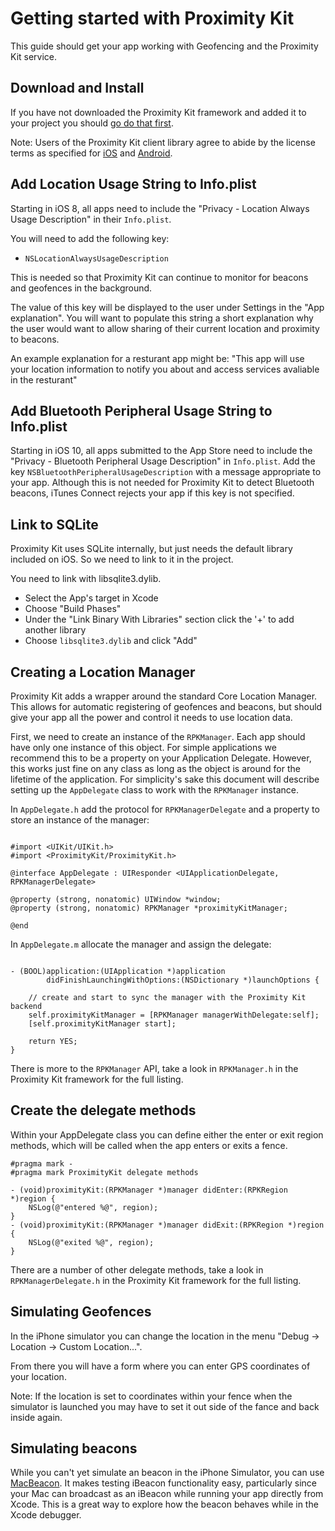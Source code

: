 # Getting started with Proximity Kit

This guide should get your app working with Geofencing and the Proximity Kit service.

## Download and Install

If you have not downloaded the Proximity Kit framework and added it to your project you should [go do that first](download).

Note: Users of the Proximity Kit client library agree to abide by the license terms as
 specified for [iOS](license) and [Android](../android/license).

## Add Location Usage String to Info.plist

Starting in iOS 8, all apps need to include the "Privacy - Location Always Usage Description" in their `Info.plist`.

You will need to add the following key:

- `NSLocationAlwaysUsageDescription`

This is needed so that Proximity Kit can continue to monitor for beacons and geofences in the background.

The value of this key will be displayed to the user under Settings in the "App explanation". You will want to populate this string a short explanation why the user would want to allow sharing of their current location and proximity to beacons.

An example explanation for a resturant app might be: "This app will use your location information to notify you about and access services avaliable in the resturant"

## Add Bluetooth Peripheral Usage String to Info.plist

Starting in iOS 10, all apps submitted to the App Store need to include the "Privacy - Bluetooth Peripheral Usage Description" in `Info.plist`. Add the key `NSBluetoothPeripheralUsageDescription` with a message appropriate to your app. Although this is not needed for Proximity Kit to detect Bluetooth beacons, iTunes Connect rejects your app if this key is not specified.

## Link to SQLite

Proximity Kit uses SQLite internally, but just needs the default library included on iOS. So we need to link to it in the project.

You need to link with libsqlite3.dylib.

- Select the App's target in Xcode
- Choose "Build Phases"
- Under the "Link Binary With Libraries" section click the '+' to add another library
- Choose `libsqlite3.dylib` and click "Add"

## Creating a Location Manager

Proximity Kit adds a wrapper around the standard Core Location Manager. This allows for automatic registering of geofences and beacons, but should give your app all the power and control it needs to use location data.

First, we need to create an instance of the `RPKManager`. Each app should have only one instance of this object. For simple applications we recommend this to be a property on your Application Delegate. However, this works just fine on any class as long as the object is around for the lifetime of the application. For simplicity's sake this document will describe setting up the `AppDelegate` class to work with the `RPKManager` instance.

In `AppDelegate.h` add the protocol for `RPKManagerDelegate` and a property to store an instance of the manager:

```objc

#import <UIKit/UIKit.h>
#import <ProximityKit/ProximityKit.h>

@interface AppDelegate : UIResponder <UIApplicationDelegate, RPKManagerDelegate>

@property (strong, nonatomic) UIWindow *window;
@property (strong, nonatomic) RPKManager *proximityKitManager;

@end
```

In `AppDelegate.m` allocate the manager and assign the delegate:

```objc

- (BOOL)application:(UIApplication *)application
        didFinishLaunchingWithOptions:(NSDictionary *)launchOptions {

    // create and start to sync the manager with the Proximity Kit backend
    self.proximityKitManager = [RPKManager managerWithDelegate:self];
    [self.proximityKitManager start];

    return YES;
}
```

There is more to the `RPKManager` API, take a look in `RPKManager.h` in the Proximity Kit framework for the full listing.

## Create the delegate methods

Within your AppDelegate class you can define either the enter or exit region methods, which will be called when the app enters or exits a fence.

```objc
#pragma mark -
#pragma mark ProximityKit delegate methods

- (void)proximityKit:(RPKManager *)manager didEnter:(RPKRegion *)region {
    NSLog(@"entered %@", region);
}
- (void)proximityKit:(RPKManager *)manager didExit:(RPKRegion *)region {
    NSLog(@"exited %@", region);
}
```

There are a number of other delegate methods, take a look in `RPKManagerDelegate.h` in the Proximity Kit framework for the full listing.

## Simulating Geofences

In the iPhone simulator you can change the location in the menu "Debug -> Location -> Custom Location...".

From there you will have a form where you can enter GPS coordinates of your location.

Note: If the location is set to coordinates within your fence when the simulator is launched you may have to set it out side of the fance and back inside again.

## Simulating beacons

While you can't yet simulate an beacon in the iPhone Simulator, you can use [MacBeacon](http://www.radiusnetworks.com/macbeacon-app.html). It makes testing iBeacon functionality easy, particularly since your Mac can broadcast as an iBeacon while running your app directly from Xcode. This is a great way to explore how the beacon behaves while in the Xcode debugger.
